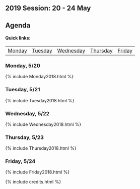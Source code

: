 ## 2019 Session: 20 - 24 May 

## Agenda
#### Quick links:

<table id="weekMenu">
<tr>
<td><a href="#mon">Monday</a></td>
<td><a href="#tue">Tuesday</a></td>
<td><a href="#wed">Wednesday</a></td>
<td><a href="#thur">Thursday</a></td>
<td><a href="#fri">Friday</a></td>
</tr>
</table>

<h3 id="mon">Monday, 5/20</h3>
{% include Monday2018.html %}

<h3 id="tue">Tuesday, 5/21</h3>
{% include Tuesday2018.html %}

<h3 id="wed">Wednesday, 5/22</h3>
{% include Wednesday2018.html %}

<h3 id="thur">Thursday, 5/23</h3>
{% include Thursday2018.html %}

<h3 id="fri">Friday, 5/24</h3>
{% include Friday2018.html %}


{% include credits.html %}
